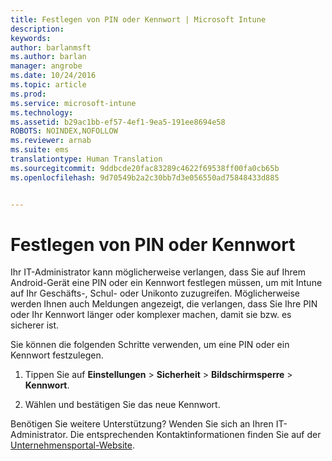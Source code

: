 ```yaml
---
title: Festlegen von PIN oder Kennwort | Microsoft Intune
description: 
keywords: 
author: barlanmsft
ms.author: barlan
manager: angrobe
ms.date: 10/24/2016
ms.topic: article
ms.prod: 
ms.service: microsoft-intune
ms.technology: 
ms.assetid: b29ac1bb-ef57-4ef1-9ea5-191ee8694e58
ROBOTS: NOINDEX,NOFOLLOW
ms.reviewer: arnab
ms.suite: ems
translationtype: Human Translation
ms.sourcegitcommit: 9ddbcde20fac83289c4622f69538ff00fa0cb65b
ms.openlocfilehash: 9d70549b2a2c30bb7d3e056550ad75848433d885


---
```


# <a name="set-your-pin-or-password"></a>Festlegen von PIN oder Kennwort

Ihr IT-Administrator kann möglicherweise verlangen, dass Sie auf Ihrem Android-Gerät eine PIN oder ein Kennwort festlegen müssen, um mit Intune auf Ihr Geschäfts-, Schul- oder Unikonto zuzugreifen. Möglicherweise werden Ihnen auch Meldungen angezeigt, die verlangen, dass Sie Ihre PIN oder Ihr Kennwort länger oder komplexer machen, damit sie bzw. es sicherer ist.  

Sie können die folgenden Schritte verwenden, um eine PIN oder ein Kennwort festzulegen.

1.  Tippen Sie auf **Einstellungen** &gt; **Sicherheit** &gt; **Bildschirmsperre** &gt; **Kennwort**.

2.  Wählen und bestätigen Sie das neue Kennwort.


Benötigen Sie weitere Unterstützung? Wenden Sie sich an Ihren IT-Administrator. Die entsprechenden Kontaktinformationen finden Sie auf der [Unternehmensportal-Website](http://portal.manage.microsoft.com).



<!--HONumber=Nov16_HO2-->


